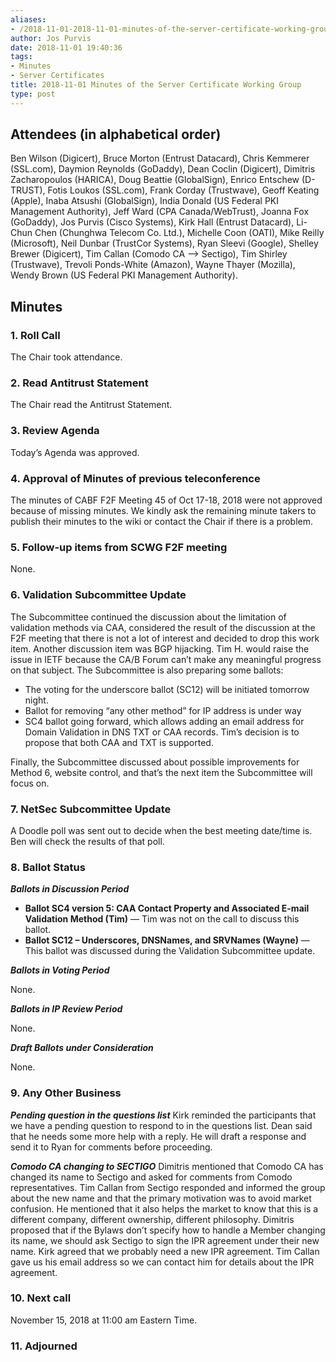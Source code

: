 ```yaml
---
aliases:
- /2018-11-01-2018-11-01-minutes-of-the-server-certificate-working-group/
author: Jos Purvis
date: 2018-11-01 19:40:36
tags:
- Minutes
- Server Certificates
title: 2018-11-01 Minutes of the Server Certificate Working Group
type: post
---
```


## Attendees (in alphabetical order) 

Ben Wilson (Digicert), Bruce Morton (Entrust Datacard), Chris Kemmerer (SSL.com), Daymion Reynolds (GoDaddy), Dean Coclin (Digicert), Dimitris Zacharopoulos (HARICA), Doug Beattie (GlobalSign), Enrico Entschew (D-TRUST), Fotis Loukos (SSL.com), Frank Corday (Trustwave), Geoff Keating (Apple), Inaba Atsushi (GlobalSign), India Donald (US Federal PKI Management Authority), Jeff Ward (CPA Canada/WebTrust), Joanna Fox (GoDaddy), Jos Purvis (Cisco Systems), Kirk Hall (Entrust Datacard), Li-Chun Chen (Chunghwa Telecom Co. Ltd.), Michelle Coon (OATI), Mike Reilly (Microsoft), Neil Dunbar (TrustCor Systems), Ryan Sleevi (Google), Shelley Brewer (Digicert), Tim Callan (Comodo CA –> Sectigo), Tim Shirley (Trustwave), Trevoli Ponds-White (Amazon), Wayne Thayer (Mozilla), Wendy Brown (US Federal PKI Management Authority).

## Minutes 

### 1. Roll Call 

The Chair took attendance.

### 2. Read Antitrust Statement 

The Chair read the Antitrust Statement.

### 3. Review Agenda 

Today’s Agenda was approved.

### 4. Approval of Minutes of previous teleconference 

The minutes of CABF F2F Meeting 45 of Oct 17-18, 2018 were not approved because of missing minutes. We kindly ask the remaining minute takers to publish their minutes to the wiki or contact the Chair if there is a problem.

### 5. Follow-up items from SCWG F2F meeting 

None.

### 6. Validation Subcommittee Update 

The Subcommittee continued the discussion about the limitation of validation methods via CAA, considered the result of the discussion at the F2F meeting that there is not a lot of interest and decided to drop this work item.
Another discussion item was BGP hijacking. Tim H. would raise the issue in IETF because the CA/B Forum can’t make any meaningful progress on that subject.
The Subcommittee is also preparing some ballots:

- The voting for the underscore ballot (SC12) will be initiated tomorrow night.
- Ballot for removing “any other method” for IP address is under way
- SC4 ballot going forward, which allows adding an email address for Domain Validation in DNS TXT or CAA records. Tim’s decision is to propose that both CAA and TXT is supported.

Finally, the Subcommittee discussed about possible improvements for Method 6, website control, and that’s the next item the Subcommittee will focus on.

### 7. NetSec Subcommittee Update 

A Doodle poll was sent out to decide when the best meeting date/time is. Ben will check the results of that poll.

### 8. Ballot Status 

_**Ballots in Discussion Period**_

- **Ballot SC4 version 5: CAA Contact Property and Associated E-mail Validation Method (Tim)** — Tim was not on the call to discuss this ballot.
- **Ballot SC12 – Underscores, DNSNames, and SRVNames (Wayne)** — This ballot was discussed during the Validation Subcommittee update.

_**Ballots in Voting Period**_

None.

_**Ballots in IP Review Period**_

None.

_**Draft Ballots under Consideration**_

None.

### 9. Any Other Business 

_**Pending question in the questions list**_
Kirk reminded the participants that we have a pending question to respond to in the questions list. Dean said that he needs some more help with a reply. He will draft a response and send it to Ryan for comments before proceeding.

_**Comodo CA changing to SECTIGO**_
Dimitris mentioned that Comodo CA has changed its name to Sectigo and asked for comments from Comodo representatives. Tim Callan from Sectigo responded and informed the group about the new name and that the primary motivation was to avoid market confusion. He mentioned that it also helps the market to know that this is a different company, different ownership, different philosophy.
Dimitris proposed that if the Bylaws don’t specify how to handle a Member changing its name, we should ask Sectigo to sign the IPR agreement under their new name. Kirk agreed that we probably need a new IPR agreement. Tim Callan gave us his email address so we can contact him for details about the IPR agreement.

### 10. Next call 

November 15, 2018 at 11:00 am Eastern Time.

### 11. Adjourned